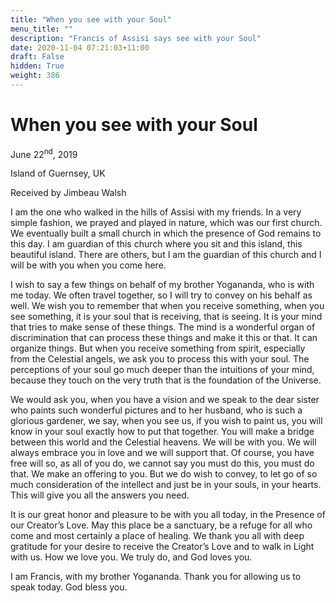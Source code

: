 ```yaml
---
title: "When you see with your Soul"
menu_title: ""
description: "Francis of Assisi says see with your Soul"
date: 2020-11-04 07:21:03+11:00
draft: False
hidden: True
weight: 386
---
```

# When you see with your Soul

June 22<sup>nd</sup>, 2019

Island of Guernsey, UK

Received by Jimbeau Walsh


I am the one who walked in the hills of Assisi with my friends. In a very simple fashion, we prayed and played in nature, which was our first church. We eventually built a small church in which the presence of God remains to this day. I am guardian of this church where you sit and this island, this beautiful island. There are others, but I am the guardian of this church and I will be with you when you come here.

I wish to say a few things on behalf of my brother Yogananda, who is with me today. We often travel together, so I will try to convey on his behalf as well. We wish you to remember that when you receive something, when you see something, it is your soul that is receiving, that is seeing. It is your mind that tries to make sense of these things. The mind is a wonderful organ of discrimination that can process these things and make it this or that. It can organize things. But when you receive something from spirit, especially from the Celestial angels, we ask you to process this with your soul. The perceptions of your soul go much deeper than the intuitions of your mind, because they touch on the very truth that is the foundation of the Universe.

We would ask you, when you have a vision and we speak to the dear sister who paints such wonderful pictures and to her husband, who is such a glorious gardener, we say, when you see us, if you wish to paint us, you will know in your soul exactly how to put that together. You will make a bridge between this world and the Celestial heavens. We will be with you. We will always embrace you in love and we will support that. Of course, you have free will so, as all of you do, we cannot say you must do this, you must do that. We make an offering to you. But we do wish to convey, to let go of so much consideration of the intellect and just be in your souls, in your hearts. This will give you all the answers you need.

It is our great honor and pleasure to be with you all today, in the Presence of our Creator’s Love. May this place be a sanctuary, be a refuge for all who come and most certainly a place of healing. We thank you all with deep gratitude for your desire to receive the Creator’s Love and to walk in Light with us. How we love you. We truly do, and God loves you. 

I am Francis, with my brother Yogananda. Thank you for allowing us to speak today. God bless you.
